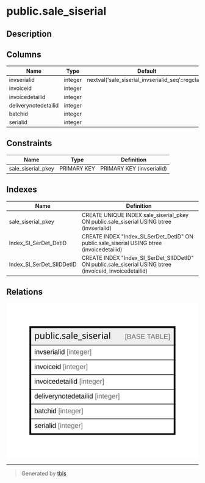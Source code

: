 # public.sale_siserial

## Description

## Columns

| Name | Type | Default | Nullable | Children | Parents | Comment |
| ---- | ---- | ------- | -------- | -------- | ------- | ------- |
| invserialid | integer | nextval('sale_siserial_invserialid_seq'::regclass) | false |  |  |  |
| invoiceid | integer |  | true |  |  |  |
| invoicedetailid | integer |  | true |  |  |  |
| deliverynotedetailid | integer |  | true |  |  |  |
| batchid | integer |  | true |  |  |  |
| serialid | integer |  | true |  |  |  |

## Constraints

| Name | Type | Definition |
| ---- | ---- | ---------- |
| sale_siserial_pkey | PRIMARY KEY | PRIMARY KEY (invserialid) |

## Indexes

| Name | Definition |
| ---- | ---------- |
| sale_siserial_pkey | CREATE UNIQUE INDEX sale_siserial_pkey ON public.sale_siserial USING btree (invserialid) |
| Index_SI_SerDet_DetID | CREATE INDEX "Index_SI_SerDet_DetID" ON public.sale_siserial USING btree (invoicedetailid) |
| Index_SI_SerDet_SIIDDetID | CREATE INDEX "Index_SI_SerDet_SIIDDetID" ON public.sale_siserial USING btree (invoiceid, invoicedetailid) |

## Relations

![er](public.sale_siserial.svg)

---

> Generated by [tbls](https://github.com/k1LoW/tbls)

